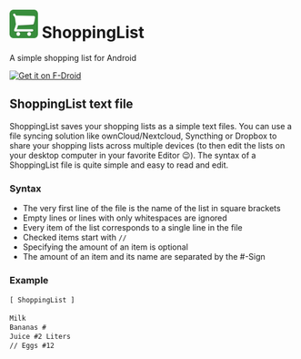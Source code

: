 # <img src="app/src/main/res/mipmap-xxhdpi/ic_launcher.png" width="50" height="50" /> ShoppingList
A simple shopping list for Android

<a href="https://f-droid.org/packages/com.woefe.shoppinglist/" target="_blank">
<img src="https://f-droid.org/badge/get-it-on.png" alt="Get it on F-Droid" height="80"/></a>

## ShoppingList text file
ShoppingList saves your shopping lists as a simple text files. You can use a file syncing solution like
ownCloud/Nextcloud, Syncthing or Dropbox to share your shopping lists across multiple devices (to
then edit the lists on your desktop computer in your favorite Editor 😉). The syntax of a
ShoppingList file is quite simple and easy to read and edit.

### Syntax
 * The very first line of the file is the name of the list in square brackets
 * Empty lines or lines with only whitespaces are ignored
 * Every item of the list corresponds to a single line in the file
 * Checked items start with `//`
 * Specifying the amount of an item is optional
 * The amount of an item and its name are separated by the #-Sign

### Example
```
[ ShoppingList ]

Milk
Bananas #
Juice #2 Liters
// Eggs #12
```
